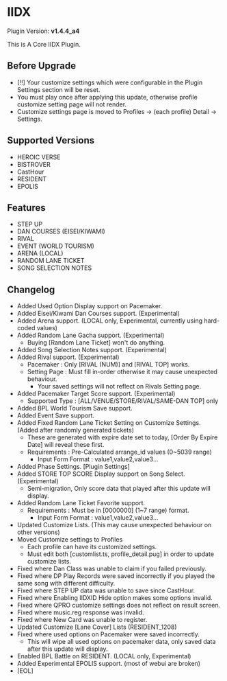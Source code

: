 # IIDX

Plugin Version: **v1.4.4_a4**

This is A Core IIDX Plugin.

## Before Upgrade
 - [!!] Your customize settings which were configurable in the Plugin Settings section will be reset.
 - You must play once after applying this update, otherwise profile customize setting page will not render.
 - Customize settings page is moved to Profiles -> (each profile) Detail -> Settings.

## Supported Versions
 - HEROIC VERSE
 - BISTROVER
 - CastHour
 - RESIDENT
 - EPOLIS

## Features
 - STEP UP
 - DAN COURSES (EISEI/KIWAMI)
 - RIVAL
 - EVENT (WORLD TOURISM)
 - ARENA (LOCAL)
 - RANDOM LANE TICKET
 - SONG SELECTION NOTES

## Changelog
  - Added Used Option Display support on Pacemaker.
  - Added Eisei/Kiwami Dan Courses support. (Experimental)
  - Added Arena support. (LOCAL only, Experimental, currently using hard-coded values)
  - Added Random Lane Gacha support. (Experimental)
    - Buying [Random Lane Ticket] won't do anything.
  - Added Song Selection Notes support. (Experimental)
  - Added Rival support. (Experimental)
    - Pacemaker : Only [RIVAL (NUM)] and [RIVAL TOP] works.
    - Setting Page : Must fill in-order otherwise it may cause unexpected behaviour.
      - Your saved settings will not reflect on Rivals Setting page.
  - Added Pacemaker Target Score support. (Experimental)
    - Supported Type : [ALL/VENUE/STORE/RIVAL/SAME-DAN TOP] only
  - Added BPL World Tourism Save support.
  - Added Event Save support.
  - Added Fixed Random Lane Ticket Setting on Customize Settings. (Added after randomly generated tickets)
    - These are generated with expire date set to today, [Order By Expire Date] will reveal these first.
    - Requirements : Pre-Calculated arrange_id values (0~5039 range)
      - Input Form Format : value1,value2,value3...
  - Added Phase Settings. [Plugin Settings]
  - Added STORE TOP SCORE Display support on Song Select. (Experimental)
    - Semi-migration, Only score data that played after this update will display.
  - Added Random Lane Ticket Favorite support.
    - Requirements : Must be in [0000000] (1~7 range) format.
      - Input Form Format : value1,value2,value3...
  - Updated Customize Lists. (This may cause unexpected behaviour on other versions)
  - Moved Customize settings to Profiles
    - Each profile can have its customized settings.
    - Must edit both [customlist.ts, profile_detail.pug] in order to update customize lists.
  - Fixed where Dan Class was unable to claim if you failed previously.
  - Fixed where DP Play Records were saved incorrectly if you played the same song with different difficulty.
  - Fixed where STEP UP data was unable to save since CastHour.
  - Fixed where Enabling IIDXID Hide option makes some options invalid.
  - Fixed where QPRO customize settings does not reflect on result screen.
  - Fixed where music.reg response was invalid.
  - Fixed where New Card was unable to register.
  - Updated Customize [Lane Cover] Lists (RESIDENT_1208)
  - Fixed where used options on Pacemaker were saved incorrectly.
    - This will wipe all used options on pacemaker data, only saved data after this update will display.
  - Enabled BPL Battle on RESIDENT. (LOCAL only, Experimental)
  - Added Experimental EPOLIS support. (most of webui are broken)
  - [EOL]
